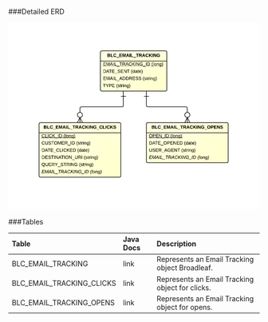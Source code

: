 

###Detailed ERD

![Email Tracking](images/dataModel/EmailTrackingDetailedERD.png)

###Tables

| Table               | Java Docs	   | Description                                         |
|:--------------------|:--------------|:----------------------------------------------------|
|BLC_EMAIL_TRACKING   | link          | Represents an Email Tracking object Broadleaf.  |
|BLC_EMAIL_TRACKING_CLICKS | link     | Represents an Email Tracking object for clicks.  |
|BLC_EMAIL_TRACKING_OPENS  | link     | Represents an Email Tracking object for opens.  |
